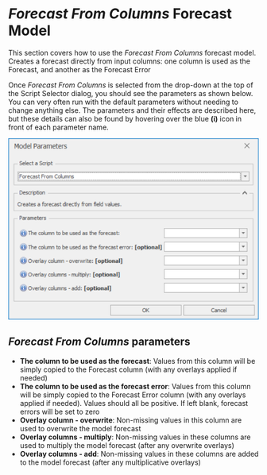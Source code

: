 
# *Forecast From Columns* Forecast Model

This section covers how to use the *Forecast From Columns* forecast model. Creates a forecast directly from input columns: one column is used as the Forecast, and another as the Forecast Error

Once *Forecast From Columns* is selected from the drop-down at the top of the Script Selector dialog, you should see the parameters as shown below. You can very often run with the default parameters without needing to change anything else. The parameters and their effects are described here, but these details can also be found by hovering over the blue **(i)** icon in front of each parameter name.

![Forecast From Columns](imgs/Model_ForecastFromColumns.png) 

## *Forecast From Columns* parameters

- **The column to be used as the forecast**: Values from this column will be simply copied to the Forecast column (with any overlays applied if needed)
- **The column to be used as the forecast error**: Values from this column will be simply copied to the Forecast Error column (with any overlays applied if needed). Values should all be positive. If left blank, forecast errors will be set to zero
- **Overlay column - overwrite**: Non-missing values in this column are used to overwrite the model forecast
- **Overlay columns - multiply**: Non-missing values in these columns are used to multiply the model forecast (after any overwrite overlays)
- **Overlay columns - add**: Non-missing values in these columns are added to the model forecast (after any multiplicative overlays)